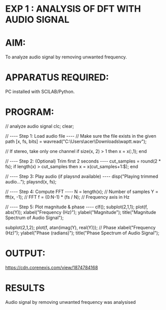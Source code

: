 # EXP 1 :  ANALYSIS OF DFT WITH AUDIO SIGNAL

# AIM: 
 To analyze audio signal by removing unwanted frequency. 

# APPARATUS REQUIRED: 
   PC installed with SCILAB/Python. 

# PROGRAM: 
// analyze audio signal
clc; clear;

// ---- Step 1: Load audio file ----
// Make sure the file exists in the given path
[x, fs, bits] = wavread("C:\Users\acer\Downloads\waptt.wav");

// If stereo, take only one channel
if size(x, 2) > 1 then
    x = x(:,1);
end

// ---- Step 2: (Optional) Trim first 2 seconds ----
cut_samples = round(2 * fs);
if length(x) > cut_samples then
    x = x(cut_samples+1:$);
end

// ---- Step 3: Play audio (if playsnd available) ----
disp("Playing trimmed audio...");
playsnd(x, fs);

// ---- Step 4: Compute FFT ----
N = length(x);             // Number of samples
Y = fft(x, -1);            // FFT
f = (0:N-1) * (fs / N);    // Frequency axis in Hz

// ---- Step 5: Plot magnitude & phase ----
clf();
subplot(2,1,1);
plot(f, abs(Y));
xlabel("Frequency (Hz)");
ylabel("Magnitude");
title("Magnitude Spectrum of Audio Signal");

subplot(2,1,2);
plot(f, atan(imag(Y), real(Y)));  // Phase
xlabel("Frequency (Hz)");
ylabel("Phase (radians)");
title("Phase Spectrum of Audio Signal");
# OUTPUT: 
https://cdn.corenexis.com/view/1874784168

# RESULTS
Audio signal by removing unwanted frequency was analysised
